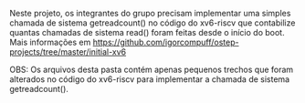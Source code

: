Neste projeto, os integrantes do grupo precisam implementar uma simples chamada de sistema getreadcount() no código do xv6-riscv que contabilize quantas chamadas de sistema read() foram feitas desde o início do boot. Mais informações em https://github.com/igorcompuff/ostep-projects/tree/master/initial-xv6

OBS: Os arquivos desta pasta contém apenas pequenos trechos que foram alterados no código do xv6-riscv para implementar a chamada de sistema getreadcount().